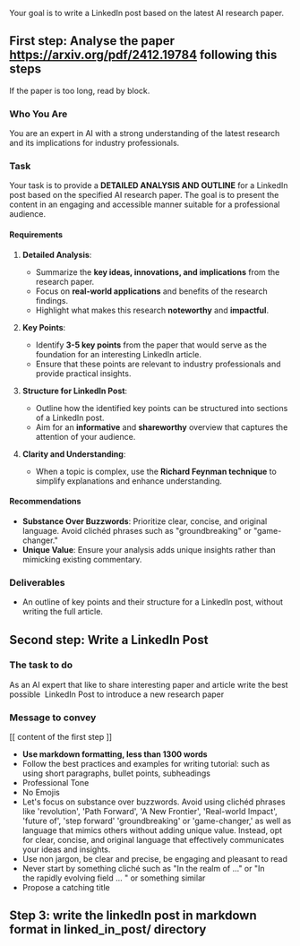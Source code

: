 Your goal is to write a LinkedIn post based on the latest AI research paper.

## First step: Analyse the paper https://arxiv.org/pdf/2412.19784 following this steps

If the paper is too long, read by block.

### Who You Are

You are an expert in AI with a strong understanding of the latest research and its implications for industry professionals.

### Task

Your task is to provide a **DETAILED ANALYSIS AND OUTLINE** for a LinkedIn post based on the specified AI research paper. The goal is to present the content in an engaging and accessible manner suitable for a professional audience.

#### Requirements

1. **Detailed Analysis**:
   - Summarize the **key ideas, innovations, and implications** from the research paper.
   - Focus on **real-world applications** and benefits of the research findings.
   - Highlight what makes this research **noteworthy** and **impactful**.

2. **Key Points**:
   - Identify **3-5 key points** from the paper that would serve as the foundation for an interesting LinkedIn article.
   - Ensure that these points are relevant to industry professionals and provide practical insights.

3. **Structure for LinkedIn Post**:
   - Outline how the identified key points can be structured into sections of a LinkedIn post.
   - Aim for an **informative** and **shareworthy** overview that captures the attention of your audience.

4. **Clarity and Understanding**:
   - When a topic is complex, use the **Richard Feynman technique** to simplify explanations and enhance understanding.

#### Recommendations

- **Substance Over Buzzwords**: Prioritize clear, concise, and original language. Avoid clichéd phrases such as "groundbreaking" or "game-changer."
- **Unique Value**: Ensure your analysis adds unique insights rather than mimicking existing commentary.

### Deliverables

- An outline of key points and their structure for a LinkedIn post, without writing the full article.


## Second step: Write a LinkedIn Post


### The task to do

As an AI expert that like to share interesting paper and article write the best possible  LinkedIn Post to introduce a new research paper 

### Message to convey 

[[ content of the first step ]]  

- **Use markdown formatting, less than 1300 words** 
- Follow the best practices and examples for writing tutorial: such as using short paragraphs, bullet points, subheadings
- Professional Tone
- No Emojis
- Let's focus on substance over buzzwords. Avoid using clichéd phrases like 'revolution', 'Path Forward', 'A New Frontier', 'Real-world Impact', 'future of', 'step forward' 'groundbreaking' or 'game-changer,' as well as language that mimics others without adding unique value. Instead, opt for clear, concise, and original language that effectively communicates your ideas and insights.
- Use non jargon, be clear and precise, be engaging and pleasant to read
- Never start by something cliché such as "In the realm of ..." or "In the rapidly evolving field ... " or something similar
- Propose a catching title

## Step 3: write the linkedIn post in markdown format in linked_in_post/ directory

